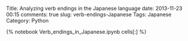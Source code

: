 Title: Analyzing verb endings in the Japanese language
date: 2013-11-23 00:15
comments: true
slug: verb-endings-Japanese
Tags: Japanese
Category: Python

{% notebook Verb_endings_in_Japanese.ipynb cells[:] %}
